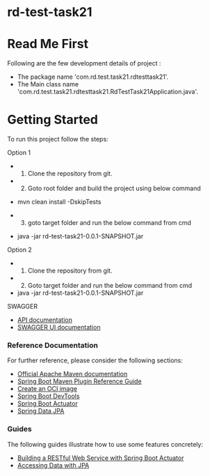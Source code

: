 # rd-test-task21
# Read Me First
Following are the few development details of project :

* The package name 'com.rd.test.task21.rdtesttask21'.
* The Main class name 'com.rd.test.task21.rdtesttask21.RdTestTask21Application.java'.

# Getting Started

To run this project follow the steps:

Option 1
* 1) Clone the repository from git.
* 2) Goto root folder and build the project using  below command
* mvn clean install -DskipTests
* 3) goto target folder and run the below command from cmd

* java -jar rd-test-task21-0.0.1-SNAPSHOT.jar

 Option 2
* 1) Clone the repository from git.
* 2) Goto target folder and run the below command from cmd
* java -jar rd-test-task21-0.0.1-SNAPSHOT.jar

 SWAGGER
* [API documentation](http://localhost:1009/v2/api-docs)
* [SWAGGER UI documentation](http://localhost:1009/swagger-ui.html#/)


### Reference Documentation
For further reference, please consider the following sections:

* [Official Apache Maven documentation](https://maven.apache.org/guides/index.html)
* [Spring Boot Maven Plugin Reference Guide](https://docs.spring.io/spring-boot/docs/2.5.6/maven-plugin/reference/html/)
* [Create an OCI image](https://docs.spring.io/spring-boot/docs/2.5.6/maven-plugin/reference/html/#build-image)
* [Spring Boot DevTools](https://docs.spring.io/spring-boot/docs/2.5.6/reference/htmlsingle/#using-boot-devtools)
* [Spring Boot Actuator](https://docs.spring.io/spring-boot/docs/2.5.6/reference/htmlsingle/#production-ready)
* [Spring Data JPA](https://docs.spring.io/spring-boot/docs/2.5.6/reference/htmlsingle/#boot-features-jpa-and-spring-data)

### Guides
The following guides illustrate how to use some features concretely:

* [Building a RESTful Web Service with Spring Boot Actuator](https://spring.io/guides/gs/actuator-service/)
* [Accessing Data with JPA](https://spring.io/guides/gs/accessing-data-jpa/)

